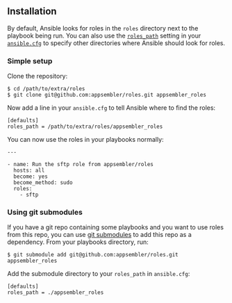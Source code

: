 ## Installation

By default, Ansible looks for roles in the `roles` directory next to the playbook being run. You can also use the
[`roles_path`][roles-path] setting in your [`ansible.cfg`][ansible-cfg] to specify other directories where Ansible
should look for roles.


### Simple setup

Clone the repository:

    $ cd /path/to/extra/roles
    $ git clone git@github.com:appsembler/roles.git appsembler_roles

Now add a line in your `ansible.cfg` to tell Ansible where to find the roles:

    [defaults]
    roles_path = /path/to/extra/roles/appsembler_roles

You can now use the roles in your playbooks normally:

    ---

    - name: Run the sftp role from appsembler/roles
      hosts: all
      become: yes
      become_method: sudo
      roles:
        - sftp


### Using git submodules

If you have a git repo containing some playbooks and you want to use roles from this repo, you can use
[git submodules][git-submodules] to add this repo as a dependency. From your playbooks directory, run:

    $ git submodule add git@github.com:appsembler/roles.git appsembler_roles

Add the submodule directory to your `roles_path` in `ansible.cfg`:

    [defaults]
    roles_path = ./appsembler_roles


[ansible-cfg]: https://docs.ansible.com/ansible/intro_configuration.html
[roles-path]: https://docs.ansible.com/ansible/intro_configuration.html#roles-path
[git-submodules]: https://git-scm.com/docs/git-submodule
